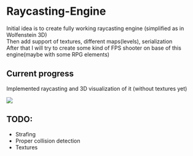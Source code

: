 # Raycasting-Engine

Initial idea is to create fully working raycasting engine (simplified as in Wolfenstein 3D)\
Then add support of textures, different maps(levels), serialization\
After that I will try to create some kind of FPS shooter on base of this engine(maybe with some RPG elements)

## Current progress
Implemented raycasting and 3D visualization of it (without textures yet)

![](raycasting.gif)

## TODO:
* Strafing
* Proper collision detection
* Textures
